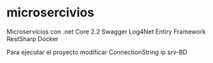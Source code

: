 # microsercivios
Microservicios con .net Core 2.2
Swagger
Log4Net
Entiry Framework
RestSharp
Docker

Para ejecutar el proyecto modificar ConnectionString ip srv-BD